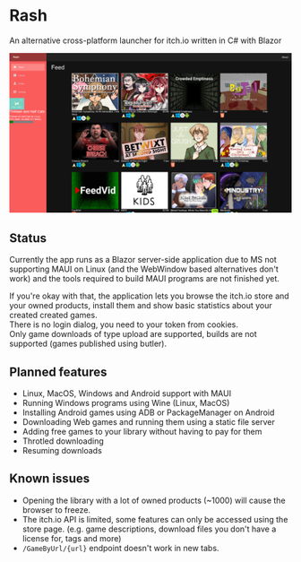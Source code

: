 # Rash
An alternative cross-platform launcher for itch.io written in C# with Blazor  

![](extra/screenshot.png)

## Status
Currently the app runs as a Blazor server-side application due to MS not supporting MAUI on Linux (and the WebWindow based alternatives don't work) and the tools required to build MAUI programs are not finished yet.  

If you're okay with that, the application lets you browse the itch.io store and your owned products, install them and show basic statistics about your created created games.  
There is no login dialog, you need to your token from cookies.  
Only game downloads of type upload are supported, builds are not supported (games published using butler).  

## Planned features
* Linux, MacOS, Windows and Android support with MAUI
* Running Windows programs using Wine (Linux, MacOS)
* Installing Android games using ADB or PackageManager on Android
* Downloading Web games and running them using a static file server
* Adding free games to your library without having to pay for them
* Throtled downloading
* Resuming downloads 

## Known issues
* Opening the library with a lot of owned products (~1000) will cause the browser to freeze.  
* The itch.io API is limited, some features can only be accessed using the store page. (e.g. game descriptions, download files you don't have a license for, tags and more)  
* `/GameByUrl/{url}` endpoint doesn't work in new tabs.
